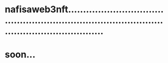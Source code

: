 # nafisaweb3nft......................................................................................................................
# soon...
